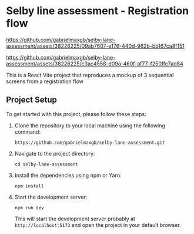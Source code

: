 Selby line assessment - Registration flow
========================================


https://github.com/gabrielmaxgb/selby-lane-assessment/assets/38226225/09ab7607-e176-440d-962b-bb167ca8f151



https://github.com/gabrielmaxgb/selby-lane-assessment/assets/38226225/c3ac4558-d09a-460f-af77-f250ffc7ad84


This is a React Vite project that reproduces a mockup of 3 sequential screens from a registration flow

Project Setup
-------------

To get started with this project, please follow these steps:

1.  Clone the repository to your local machine using the following command:

    `https://github.com/gabrielmaxgb/selby-lane-assessment.git`

2.  Navigate to the project directory:

    `cd selby-lane-assessment`

3.  Install the dependencies using npm or Yarn:

    `npm install`

4.  Start the development server:

    `npm run dev`

    This will start the development server probably at `http://localhost:5173` and open the project in your default browser.
